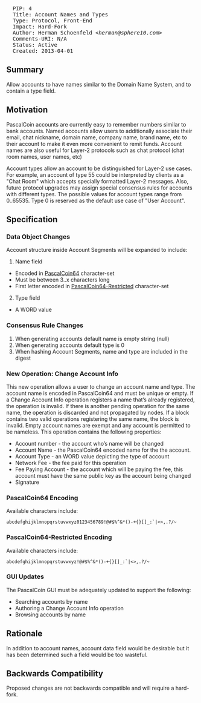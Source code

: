 <pre>
  PIP: 4
  Title: Account Names and Types
  Type: Protocol, Front-End 
  Impact: Hard-Fork
  Author: Herman Schoenfeld <i>&lt;herman@sphere10.com&gt;</i>
  Comments-URI: N/A
  Status: Active
  Created: 2013-04-01
</pre>

## Summary

Allow accounts to have names similar to the Domain Name System, and to contain a type field.

## Motivation

PascalCoin accounts are currently easy to remember numbers similar to bank accounts. Named accounts allow users to additionally associate their email, chat nickname, domain name, company name, brand name, etc to their account to make it even more convenient to remit funds. Account names are also useful for Layer-2 protocols such as chat protocol (chat room names, user names, etc)

Account types allow an account to be distinguished for Layer-2 use cases. For example, an account of type 55 could be interpreted by clients as a "Chat Room" which accepts specially formatted Layer-2 messages. Also, future protocol upgrades may assign special consensus rules for accounts with different types. The possible values for account types range from 0..65535. Type 0 is reserved as the default use case of "User Account". 

## Specification

### Data Object Changes

Account structure inside Account Segments will be expanded to include:

1. Name field
  - Encoded in [PascalCoin64](#pascalcoin64) character-set
  - Must be between 3..x characters long
  - First letter encoded in [PascalCoin64-Restricted](#pascalcoin64-restricted) character-set
2. Type field
  - A WORD value

### Consensus Rule Changes

1. When generating accounts default name is empty string (null)
2. When generating accounts default type is 0
3. When hashing Account Segments, name and type are included in the digest

### New Operation: Change Account Info 

This new operation allows a user to change an account name and type. The account name is encoded in PascalCoin64 and must be unique or empty. If a Change Account Info operation registers a name that’s already registered, the operation is invalid. If there is another pending operation for the same name, the operation is discarded and not propagated by nodes. If a block contains two valid operations registering the same name, the block is invalid. Empty account names are exempt and any account is permitted to be nameless. This operation contains the following properties:

- Account number - the account who’s name will be changed
- Account Name - the PascalCoin64 encoded name for the the account. 
- Account Type - an WORD value depicting the type of account
- Network Fee - the fee paid for this operation
- Fee Paying Account - the account which will be paying the fee, this account must have the same public key as the account being changed
- Signature

### PascalCoin64 Encoding

Available characters include:
```
abcdefghijklmnopqrstuvwxyz0123456789!@#$%^&*()-+{}[]_:`|<>,.?/~
```

### PascalCoin64-Restricted Encoding
Available characters include:
```
abcdefghijklmnopqrstuvwxyz!@#$%^&*()-+{}[]_:`|<>,.?/~
```

### GUI Updates

The PascalCoin GUI must be adequately updated to support the following:
- Searching accounts by name
- Authoring a Change Account Info operation
- Browsing accounts by name

## Rationale

In addition to account names, account data field would be desirable but it has been determined such a field would be too wasteful.

## Backwards Compatibility

Proposed changes are not backwards compatible and will require a hard-fork. 
